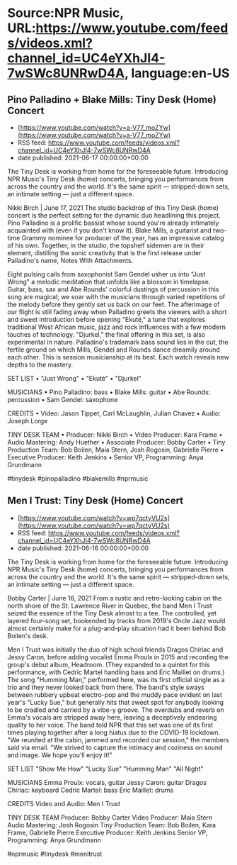 # Source:NPR Music, URL:https://www.youtube.com/feeds/videos.xml?channel_id=UC4eYXhJI4-7wSWc8UNRwD4A, language:en-US

## Pino Palladino + Blake Mills: Tiny Desk (Home) Concert
 - [https://www.youtube.com/watch?v=a-V77_moZYw](https://www.youtube.com/watch?v=a-V77_moZYw)
 - RSS feed: https://www.youtube.com/feeds/videos.xml?channel_id=UC4eYXhJI4-7wSWc8UNRwD4A
 - date published: 2021-06-17 00:00:00+00:00

The Tiny Desk is working from home for the foreseeable future. Introducing NPR Music's Tiny Desk (home) concerts, bringing you performances from across the country and the world. It's the same spirit — stripped-down sets, an intimate setting — just a different space.

Nikki Birch | June 17, 2021
The studio backdrop of this Tiny Desk (home) concert is the perfect setting for the dynamic duo headlining this project. Pino Palladino is a prolific bassist whose sound you're already intimately acquainted with (even if you don't know it). Blake Mills, a guitarist and two-time Grammy nominee for producer of the year, has an impressive catalog of his own. Together, in the studio, the topshelf sidemen are in their element, distilling the sonic creativity that is the first release under Palladino's name, Notes With Attachments.

Eight pulsing calls from saxophonist Sam Gendel usher us into "Just Wrong" a melodic meditation that unfolds like a blossom in timelapse. Guitar, bass, sax and Abe Rounds' colorful dustings of percussion in this song are magical; we soar with the musicians through varied repetitions of the melody before they gently set us back on our feet. The afterimage of our flight is still fading away when Palladino greets the viewers with a short and sweet introduction before opening "Ekuté," a tune that explores traditional West African music, jazz and rock influences with a few modern touches of technology. "Djurkel," the final offering in this set, is also experimental in nature. Palladino's trademark bass sound lies in the cut, the fertile ground on which Mills, Gendel and Rounds dance dreamily around each other. This is session musicianship at its best. Each watch reveals new depths to the mastery.

SET LIST
 • "Just Wrong"
 • "Ekuté"
 • "Djurkel"

MUSICIANS
 • Pino Palladino: bass
 • Blake Mills: guitar
 • Abe Rounds: percussion
 • Sam Gendel: saxophone

CREDITS
 • Video: Jason Tippet, Carl McLaughlin, Julian Chavez
 • Audio: Joseph Lorge

TINY DESK TEAM
 • Producer: Nikki Birch
 • Video Producer: Kara Frame
 • Audio Mastering: Andy Huether
 • Associate Producer: Bobby Carter
 • Tiny Production Team: Bob Boilen, Maia Stern, Josh Rogosin, Gabrielle Pierre
 • Executive Producer: Keith Jenkins
 • Senior VP, Programming: Anya Grundmann

#tinydesk #pinopalladino #blakemills #nprmusic

## Men I Trust: Tiny Desk (Home) Concert
 - [https://www.youtube.com/watch?v=wp7qctyVU2s](https://www.youtube.com/watch?v=wp7qctyVU2s)
 - RSS feed: https://www.youtube.com/feeds/videos.xml?channel_id=UC4eYXhJI4-7wSWc8UNRwD4A
 - date published: 2021-06-16 00:00:00+00:00

The Tiny Desk is working from home for the foreseeable future. Introducing NPR Music's Tiny Desk (home) concerts, bringing you performances from across the country and the world. It's the same spirit — stripped-down sets, an intimate setting — just a different space.

Bobby Carter | June 16, 2021
From a rustic and retro-looking cabin on the north shore of the St. Lawrence River in Quebec, the band Men I Trust seized the essence of the Tiny Desk almost to a tee. The controlled, yet layered four-song set, bookended by tracks from 2019's Oncle Jazz would almost certainly make for a plug-and-play situation had it been behind Bob Boilen's desk.

Men I Trust was initially the duo of high school friends Dragos Chiriac and Jessy Caron, before adding vocalist Emma Proulx in 2015 and recording the group's debut album, Headroom. (They expanded to a quintet for this performance, with Cedric Martel handling bass and Eric Maillet on drums.) The song "Humming Man," performed here, was its first official single as a trio and they never looked back from there. The band's style sways between rubbery upbeat electro-pop and the muddy pace evident on last year's "Lucky Sue," but generally hits that sweet spot for anybody looking to be cradled and carried by a vibe-y groove. The overdubs and reverb on Emma's vocals are stripped away here, leaving a deceptively endearing quality to her voice. The band told NPR that this set was one of its first times playing together after a long hiatus due to the COVID-19 lockdown. "We reunited at the cabin, jammed and recorded our session," the members said via email. "We strived to capture the intimacy and coziness on sound and image. We hope you'll enjoy it!"

SET LIST
"Show Me How"
"Lucky Sue"
"Humming Man"
"All Night"

MUSICIANS
Emma Proulx: vocals, guitar
Jessy Caron: guitar
Dragos Chiriac: keyboard
Cedric Martel: bass
Eric Maillet: drums

CREDITS
Video and Audio: Men I Trust

TINY DESK TEAM
Producer: Bobby Carter
Video Producer: Maia Stern
Audio Mastering: Josh Rogosin
Tiny Production Team: Bob Boilen, Kara Frame, Gabrielle Pierre
Executive Producer: Keith Jenkins
Senior VP, Programming: Anya Grundmann

#nprmusic #tinydesk #menitrust

